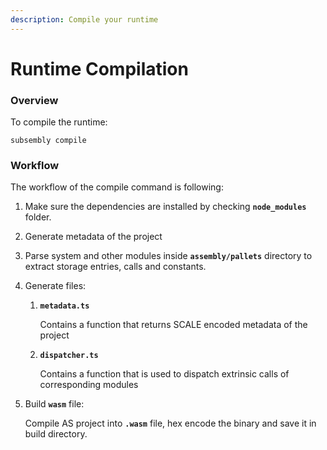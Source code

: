 ```yaml
---
description: Compile your runtime
---
```


# Runtime Compilation

### Overview 

To compile the runtime: 

```text
subsembly compile
```

### Workflow 

The workflow of the compile command is following:

1. Make sure the dependencies are installed by checking **`node_modules`** folder.
2.  Generate metadata of the project 
   1. Parse system and other modules inside **`assembly/pallets`** directory to extract storage entries, calls and constants. 
   2. Generate files: 
      1. **`metadata.ts`** 

         Contains a function that returns SCALE encoded metadata of the project

      2. **`dispatcher.ts`**

         Contains a function that is used to dispatch extrinsic calls of corresponding modules 
   3. Build **`wasm`** file: 

      Compile AS project into **`.wasm`** file, hex encode the binary and save it in build directory.

